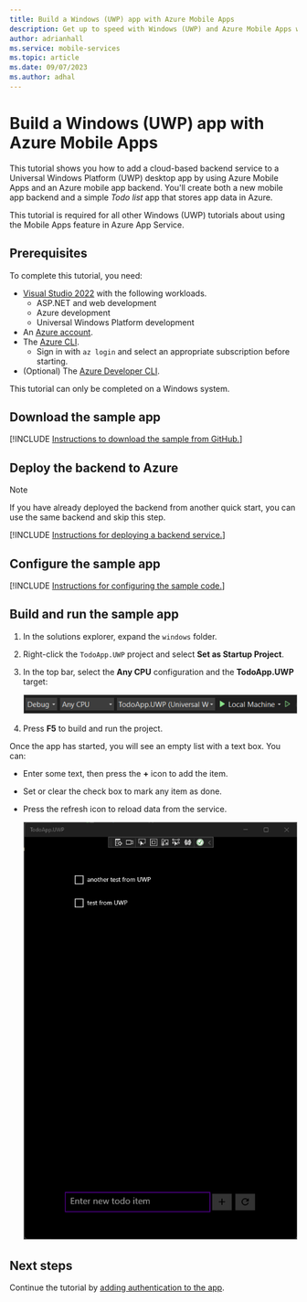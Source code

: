 ```yaml
---
title: Build a Windows (UWP) app with Azure Mobile Apps
description: Get up to speed with Windows (UWP) and Azure Mobile Apps with our tutorial.
author: adrianhall
ms.service: mobile-services
ms.topic: article
ms.date: 09/07/2023
ms.author: adhal
---
```


# Build a Windows (UWP) app with Azure Mobile Apps

This tutorial shows you how to add a cloud-based backend service to a Universal Windows Platform (UWP) desktop app by using Azure Mobile Apps and an Azure mobile app backend.  You'll create both a new mobile app backend and a simple *Todo list* app that stores app data in Azure.

This tutorial is required for all other Windows (UWP) tutorials about using the Mobile Apps feature in Azure App Service.

## Prerequisites

To complete this tutorial, you need:

* [Visual Studio 2022](/visualstudio/install/install-visual-studio?view=vs-2022&preserve-view=true) with the following workloads.
  * ASP.NET and web development
  * Azure development
  * Universal Windows Platform development
* An [Azure account](https://azure.microsoft.com/pricing/free-trial).
* The [Azure CLI](/cli/azure/install-azure-cli).
  * Sign in with `az login` and select an appropriate subscription before starting.
* (Optional) The [Azure Developer CLI](/azure/developer/azure-developer-cli/install-azd).

This tutorial can only be completed on a Windows system.

## Download the sample app

[!INCLUDE [Instructions to download the sample from GitHub.](~/mobile-apps/azure-mobile-apps/includes/quickstart/windows/download-sample.md)]

## Deploy the backend to Azure

> [!NOTE]
> If you have already deployed the backend from another quick start, you can use the same backend and skip this step.

[!INCLUDE [Instructions for deploying a backend service.](~/mobile-apps/azure-mobile-apps/includes/quickstart/windows/deploy-backend.md)]

## Configure the sample app

[!INCLUDE [Instructions for configuring the sample code.](~/mobile-apps/azure-mobile-apps/includes/quickstart/windows/configure-sample.md)]

## Build and run the sample app

1. In the solutions explorer, expand the `windows` folder.
1. Right-click the `TodoApp.UWP` project and select **Set as Startup Project**.
1. In the top bar, select the **Any CPU** configuration and the **TodoApp.UWP** target:

    ![UWP Configuration](./media/win-configuration.png)

1. Press **F5** to build and run the project.

Once the app has started, you will see an empty list with a text box.  You can:

* Enter some text, then press the **+** icon to add the item.
* Set or clear the check box to mark any item as done.
* Press the refresh icon to reload data from the service.

    ![UWP Running App](./media/running-app.png)
    
## Next steps

Continue the tutorial by [adding authentication to the app](./authentication.md).
